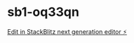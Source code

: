 # sb1-oq33qn

[Edit in StackBlitz next generation editor ⚡️](https://stackblitz.com/~/github.com/RAIJIN004/sb1-oq33qn)